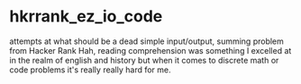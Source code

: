 # hkrrank_ez_io_code
attempts at what should be a dead simple input/output, summing problem from Hacker Rank
Hah, reading comprehension was something I excelled at in the realm of english and history but when
it comes to discrete math or code problems it's really really hard for me. 

